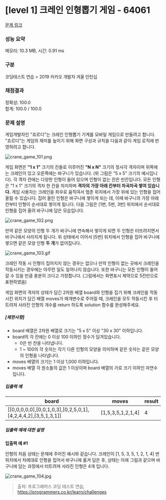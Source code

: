 # [level 1] 크레인 인형뽑기 게임 - 64061 

[문제 링크](https://school.programmers.co.kr/learn/courses/30/lessons/64061) 

### 성능 요약

메모리: 10.3 MB, 시간: 0.91 ms

### 구분

코딩테스트 연습 > 2019 카카오 개발자 겨울 인턴십

### 채점결과

정확성: 100.0<br/>합계: 100.0 / 100.0

### 문제 설명

<p>게임개발자인 "죠르디"는 크레인 인형뽑기 기계를 모바일 게임으로 만들려고 합니다.<br>
"죠르디"는 게임의 재미를 높이기 위해 화면 구성과 규칙을 다음과 같이 게임 로직에 반영하려고 합니다.</p>

<p><img src="https://grepp-programmers.s3.ap-northeast-2.amazonaws.com/files/production/69f1cd36-09f4-4435-8363-b71a650f7448/crane_game_101.png" title="" alt="crane_game_101.png"></p>

<p>게임 화면은 <strong>"1 x 1"</strong> 크기의 칸들로 이루어진 <strong>"N x N"</strong> 크기의 정사각 격자이며 위쪽에는 크레인이 있고 오른쪽에는 바구니가 있습니다. (위 그림은 "5 x 5" 크기의 예시입니다). 각 격자 칸에는 다양한 인형이 들어 있으며 인형이 없는 칸은 빈칸입니다. 모든 인형은 "1 x 1" 크기의 격자 한 칸을 차지하며 <strong>격자의 가장 아래 칸부터 차곡차곡 쌓여 있습니다.</strong> 게임 사용자는 크레인을 좌우로 움직여서 멈춘 위치에서 가장 위에 있는 인형을 집어 올릴 수 있습니다. 집어 올린 인형은 바구니에 쌓이게 되는 데, 이때 바구니의 가장 아래 칸부터 인형이 순서대로 쌓이게 됩니다. 다음 그림은  [1번, 5번, 3번] 위치에서 순서대로 인형을 집어 올려 바구니에 담은 모습입니다.</p>

<p><img src="https://grepp-programmers.s3.ap-northeast-2.amazonaws.com/files/production/638e2162-b1e4-4bbb-b0d7-62d31e97d75c/crane_game_102.png" title="" alt="crane_game_102.png"></p>

<p>만약 같은 모양의 인형 두 개가 바구니에 연속해서 쌓이게 되면 두 인형은 터뜨려지면서 바구니에서 사라지게 됩니다. 위 상태에서 이어서 [5번] 위치에서 인형을 집어 바구니에 쌓으면 같은 모양 인형 <strong>두 개</strong>가 없어집니다.</p>

<p><img src="https://grepp-programmers.s3.ap-northeast-2.amazonaws.com/files/production/8569d736-091e-4771-b2d3-7a6e95a20c22/crane_game_103.gif" title="" alt="crane_game_103.gif"></p>

<p>크레인 작동 시 인형이 집어지지 않는 경우는 없으나 만약 인형이 없는 곳에서 크레인을 작동시키는 경우에는 아무런 일도 일어나지 않습니다. 또한 바구니는 모든 인형이  들어갈 수 있을 만큼 충분히 크다고 가정합니다. (그림에서는 화면표시 제약으로 5칸만으로 표현하였음)</p>

<p>게임 화면의 격자의 상태가 담긴 2차원 배열 board와 인형을 집기 위해 크레인을 작동시킨 위치가 담긴 배열 moves가 매개변수로 주어질 때, 크레인을 모두 작동시킨 후 터트려져 사라진 인형의 개수를 return 하도록 solution 함수를 완성해주세요.</p>

<h5><strong>[제한사항]</strong></h5>

<ul>
<li>board 배열은 2차원 배열로 크기는 "5 x 5" 이상 "30 x 30" 이하입니다.</li>
<li>board의 각 칸에는 0 이상 100 이하인 정수가 담겨있습니다.

<ul>
<li>0은 빈 칸을 나타냅니다.</li>
<li>1 ~ 100의 각 숫자는 각기 다른 인형의 모양을 의미하며 같은 숫자는 같은 모양의 인형을 나타냅니다.</li>
</ul></li>
<li>moves 배열의 크기는 1 이상 1,000 이하입니다.</li>
<li>moves 배열 각 원소들의 값은 1 이상이며 board 배열의 가로 크기 이하인 자연수입니다.</li>
</ul>

<h5><strong>입출력 예</strong></h5>
<table class="table">
        <thead><tr>
<th>board</th>
<th>moves</th>
<th>result</th>
</tr>
</thead>
        <tbody><tr>
<td>[[0,0,0,0,0],[0,0,1,0,3],[0,2,5,0,1],[4,2,4,4,2],[3,5,1,3,1]]</td>
<td>[1,5,3,5,1,2,1,4]</td>
<td>4</td>
</tr>
</tbody>
      </table>
<h5><strong>입출력 예에 대한 설명</strong></h5>

<p><strong>입출력 예 #1</strong></p>

<p>인형의 처음 상태는 문제에 주어진 예시와 같습니다. 크레인이 [1, 5, 3, 5, 1, 2, 1, 4] 번 위치에서 차례대로 인형을 집어서 바구니에 옮겨 담은 후, 상태는 아래 그림과 같으며 바구니에 담는 과정에서 터트려져 사라진 인형은 4개 입니다.</p>

<p><img src="https://grepp-programmers.s3.ap-northeast-2.amazonaws.com/files/production/bb0f59c7-6b72-485a-8302-217fe53ea88f/crane_game_104.jpg" title="" alt="crane_game_104.jpg"></p>


> 출처: 프로그래머스 코딩 테스트 연습, https://programmers.co.kr/learn/challenges